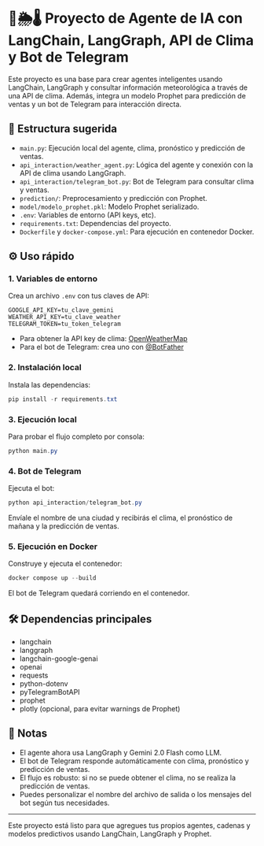 # 🤖🌦️🌡️ Proyecto de Agente de IA con LangChain, LangGraph, API de Clima y Bot de Telegram

Este proyecto es una base para crear agentes inteligentes usando LangChain, LangGraph y consultar información meteorológica a través de una API de clima. Además, integra un modelo Prophet para predicción de ventas y un bot de Telegram para interacción directa.

## 📁 Estructura sugerida

- `main.py`: Ejecución local del agente, clima, pronóstico y predicción de ventas.
- `api_interaction/weather_agent.py`: Lógica del agente y conexión con la API de clima usando LangGraph.
- `api_interaction/telegram_bot.py`: Bot de Telegram para consultar clima y ventas.
- `prediction/`: Preprocesamiento y predicción con Prophet.
- `model/modelo_prophet.pkl`: Modelo Prophet serializado.
- `.env`: Variables de entorno (API keys, etc).
- `requirements.txt`: Dependencias del proyecto.
- `Dockerfile` y `docker-compose.yml`: Para ejecución en contenedor Docker.

## ⚙️ Uso rápido

### 1. Variables de entorno
Crea un archivo `.env` con tus claves de API:

```env
GOOGLE_API_KEY=tu_clave_gemini
WEATHER_API_KEY=tu_clave_weather
TELEGRAM_TOKEN=tu_token_telegram
```

- Para obtener la API key de clima: [OpenWeatherMap](https://home.openweathermap.org/api_keys)
- Para el bot de Telegram: crea uno con [@BotFather](https://t.me/BotFather)

### 2. Instalación local

Instala las dependencias:
```powershell
pip install -r requirements.txt
```

### 3. Ejecución local

Para probar el flujo completo por consola:
```powershell
python main.py
```

### 4. Bot de Telegram

Ejecuta el bot:
```powershell
python api_interaction/telegram_bot.py
```

Envíale el nombre de una ciudad y recibirás el clima, el pronóstico de mañana y la predicción de ventas.

### 5. Ejecución en Docker

Construye y ejecuta el contenedor:
```powershell
docker compose up --build
```

El bot de Telegram quedará corriendo en el contenedor.

## 🛠️ Dependencias principales
- langchain
- langgraph
- langchain-google-genai
- openai
- requests
- python-dotenv
- pyTelegramBotAPI
- prophet
- plotly (opcional, para evitar warnings de Prophet)

## 📜 Notas
- El agente ahora usa LangGraph y Gemini 2.0 Flash como LLM.
- El bot de Telegram responde automáticamente con clima, pronóstico y predicción de ventas.
- El flujo es robusto: si no se puede obtener el clima, no se realiza la predicción de ventas.
- Puedes personalizar el nombre del archivo de salida o los mensajes del bot según tus necesidades.

---

Este proyecto está listo para que agregues tus propios agentes, cadenas y modelos predictivos usando LangChain, LangGraph y Prophet.
